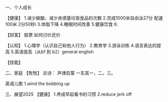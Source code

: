 一、个人成长

【健康】
1.减少碳酸，减少肯德基垃圾食品的次数
2.完成1000米自由泳27分  配速100米 2分50秒i
3.体脂下降
4.睡眠时间改善
5.健康饮食
6.

【财富】
股票
如何讨价还价


【认知】
1.心理学（认识自己和他人行为）
2.教育学
3.游泳训练
4.语言表达的提高
5.英语提高（从b1 到 b2）general english


【技能】

二、家庭
【牧牧】
古诗：
声律启蒙 一东其一，二，三。

英语儿歌
1.wind the bobbing up


三、展望2025
【健康】
1.养成早起看书的习惯
2.reduce jerk off
